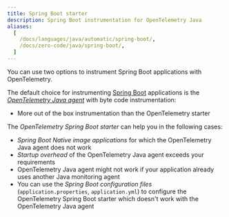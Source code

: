 ```yaml
---
title: Spring Boot starter
description: Spring Boot instrumentation for OpenTelemetry Java
aliases:
  [
    /docs/languages/java/automatic/spring-boot/,
    /docs/zero-code/java/spring-boot/,
  ]
---
```


You can use two options to instrument Spring Boot applications with OpenTelemetry.

The default choice for instrumenting
[Spring Boot](https://spring.io/projects/spring-boot) applications is the
[*OpenTelemetry Java agent*](../agent) with byte code instrumentation:

- More out of the box instrumentation than the OpenTelemetry starter

The *OpenTelemetry Spring Boot starter* can help you in the following
cases:

- *Spring Boot Native image applications* for which the OpenTelemetry Java agent
  does not work
- *Startup overhead* of the OpenTelemetry Java agent exceeds your requirements
- OpenTelemetry Java agent might not work if your application already uses
  another Java monitoring agent
- You can use the *Spring Boot configuration files* (`application.properties`,
  `application.yml`) to configure the OpenTelemetry Spring Boot starter which
  doesn't work with the OpenTelemetry Java agent
